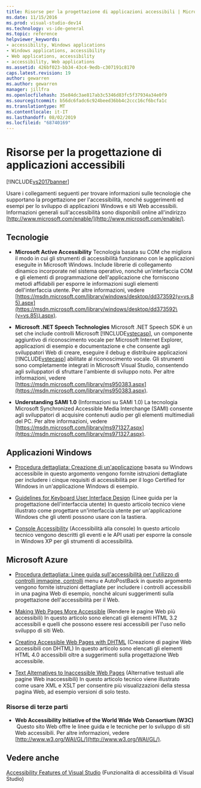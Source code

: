 ```yaml
---
title: Risorse per la progettazione di applicazioni accessibili | Microsoft Docs
ms.date: 11/15/2016
ms.prod: visual-studio-dev14
ms.technology: vs-ide-general
ms.topic: reference
helpviewer_keywords:
- accessibility, Windows applications
- Windows applications, accessibility
- Web applications, accessibility
- accessibility, Web applications
ms.assetid: 426bf023-bb34-43c4-9edb-c307191c8170
caps.latest.revision: 19
author: gewarren
ms.author: gewarren
manager: jillfra
ms.openlocfilehash: 35e84dc3ae817ab3c5346d83fc5f37934a34e0f9
ms.sourcegitcommit: b56dc6fadc6c924beed36bb4c2ccc16cf6bcfa1c
ms.translationtype: MT
ms.contentlocale: it-IT
ms.lasthandoff: 08/02/2019
ms.locfileid: "68740169"
---
```

# <a name="resources-for-designing-accessible-applications"></a>Risorse per la progettazione di applicazioni accessibili
[!INCLUDE[vs2017banner](../../includes/vs2017banner.md)]

Usare i collegamenti seguenti per trovare informazioni sulle tecnologie che supportano la progettazione per l'accessibilità, nonché suggerimenti ed esempi per lo sviluppo di applicazioni Windows e siti Web accessibili. Informazioni generali sull'accessibilità sono disponibili online all'indirizzo [http://www.microsoft.com/enable/](http://www.microsoft.com/enable/).  
  
## <a name="technologies"></a>Tecnologie  
  
- **Microsoft Active Accessibility** Tecnologia basata su COM che migliora il modo in cui gli strumenti di accessibilità funzionano con le applicazioni eseguite in Microsoft Windows. Include librerie di collegamento dinamico incorporate nel sistema operativo, nonché un'interfaccia COM e gli elementi di programmazione dell'applicazione che forniscono metodi affidabili per esporre le informazioni sugli elementi dell'interfaccia utente. Per altre informazioni, vedere [https://msdn.microsoft.com/library/windows/desktop/dd373592(v=vs.85).aspx](https://msdn.microsoft.com/library/windows/desktop/dd373592\(v=vs.85\).aspx).  
  
- **Microsoft .NET Speech Technologies** Microsoft .NET Speech SDK è un set che include controlli Microsoft [!INCLUDE[vstecasp](../../includes/vstecasp-md.md)], un componente aggiuntivo di riconoscimento vocale per Microsoft Internet Explorer, applicazioni di esempio e documentazione e che consente agli sviluppatori Web di creare, eseguire il debug e distribuire applicazioni [!INCLUDE[vstecasp](../../includes/vstecasp-md.md)] abilitate al riconoscimento vocale. Gli strumenti sono completamente integrati in Microsoft Visual Studio, consentendo agli sviluppatori di sfruttare l'ambiente di sviluppo noto. Per altre informazioni, vedere [https://msdn.microsoft.com/library/ms950383.aspx](https://msdn.microsoft.com/library/ms950383.aspx).  
  
- **Understanding SAMI 1.0** (Informazioni su SAMI 1.0) La tecnologia Microsoft Synchronized Accessible Media Interchange (SAMI) consente agli sviluppatori di acquisire contenuti audio per gli elementi multimediali del PC. Per altre informazioni, vedere [https://msdn.microsoft.com/library/ms971327.aspx](https://msdn.microsoft.com/library/ms971327.aspx).  
  
## <a name="windows-applications"></a>Applicazioni Windows  
  
- [Procedura dettagliata: Creazione di un'applicazione](https://msdn.microsoft.com/library/654c7f2f-1586-480b-9f12-9d9b8f5cc32b) basata su Windows accessibile in questo argomento vengono fornite istruzioni dettagliate per includere i cinque requisiti di accessibilità per il logo Certified for Windows in un'applicazione Windows di esempio.  
  
- [Guidelines for Keyboard User Interface Design](/previous-versions/windows/desktop/dnacc/guidelines-for-keyboard-user-interface-design) (Linee guida per la progettazione dell'interfaccia utente) In questo articolo tecnico viene illustrato come progettare un'interfaccia utente per un'applicazione Windows che gli utenti possono usare con la tastiera.  
  
- [Console Accessibility](/previous-versions/windows/desktop/dnacc/console-accessibility) (Accessibilità alla console) In questo articolo tecnico vengono descritti gli eventi e le API usati per esporre la console in Windows XP per gli strumenti di accessibilità. 
  
## <a name="web-sites"></a>Microsoft Azure  
  
- [Procedura dettagliata: Linee guida sull'accessibilità per l'utilizzo di controlli immagine, controlli](https://msdn.microsoft.com/library/ff7b5021-48b3-46bf-921f-9fe1e0e32202) menu e AutoPostBack in questo argomento vengono fornite istruzioni dettagliate per includere i controlli accessibili in una pagina Web di esempio, nonché alcuni suggerimenti sulla progettazione dell'accessibilità per il Web.  
  
- [Making Web Pages More Accessible](/previous-versions/windows/desktop/dnacc/making-web-pages-more-accessible) (Rendere le pagine Web più accessibili) In questo articolo sono elencati gli elementi HTML 3.2 accessibili e quelli che possono essere resi accessibili per l'uso nello sviluppo di siti Web. 
  
- [Creating Accessible Web Pages with DHTML](/previous-versions//ms528445(v=vs.85)) (Creazione di pagine Web accessibili con DHTML) In questo articolo sono elencati gli elementi HTML 4.0 accessibili oltre a suggerimenti sulla progettazione Web accessibile. 
  
- [Text Alternatives to Inaccessible Web Pages](/previous-versions/windows/desktop/dnacc/text-alternatives-to-inaccessible-web-pages) (Alternative testuali alle pagine Web inaccessibili) In questo articolo tecnico viene illustrato come usare XML e XSLT per consentire più visualizzazioni della stessa pagina Web, ad esempio versioni di solo testo. 
  
### <a name="third-party-resources"></a>Risorse di terze parti  
  
- **Web Accessibility Initiative of the World Wide Web Consortium (W3C)**  Questo sito Web offre le linee guida e le tecniche per lo sviluppo di siti Web accessibili. Per altre informazioni, vedere [http://www.w3.org/WAI/GL/](http://www.w3.org/WAI/GL/).  
  
## <a name="see-also"></a>Vedere anche  
 [Accessibility Features of Visual Studio](../../ide/reference/accessibility-features-of-visual-studio.md) (Funzionalità di accessibilità di Visual Studio)
